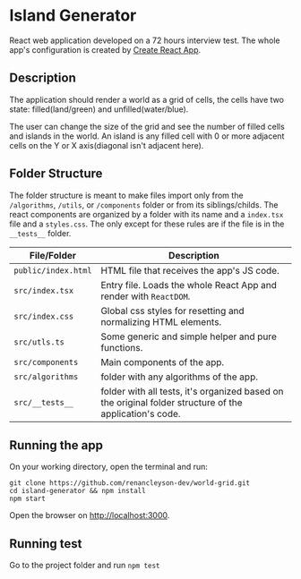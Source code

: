# Island Generator

React web application developed on a 72 hours interview test. The whole app's configuration is created by [Create React App](https://create-react-app.dev/).

## Description

The application should render a world as a grid of cells, the cells have two state: filled(land/green) and unfilled(water/blue).

The user can change the size of the grid and see the number of filled cells and islands in the world. An island is any filled cell with 0 or more adjacent cells on the Y or X axis(diagonal isn't adjacent here).

## Folder Structure

The folder structure is meant to make files import only from the `/algorithms`, `/utils`, or `/components` folder or from its siblings/childs. The react components are organized by a folder with its name and a `index.tsx` file and a `styles.css`. The only except for these rules are if the file is in the `__tests__` folder.

| File/Folder         | Description                                                                                             |
| ------------------- | ------------------------------------------------------------------------------------------------------- |
| `public/index.html` | HTML file that receives the app's JS code.                                                              |
| `src/index.tsx`     | Entry file. Loads the whole React App and render with `ReactDOM`.                                        |
| `src/index.css`     | Global css styles for resetting and normalizing HTML elements.                                          |
| `src/utls.ts`       | Some generic and simple helper and pure functions.                                                      |
| `src/components`    | Main components of the app.                                                                             |
| `src/algorithms`    | folder with any algorithms of the app.                                                                  |
| `src/__tests__`     | folder with all tests, it's organized based on the original folder structure of the application's code. |

## Running the app

On your working directory, open the terminal and run:

```
git clone https://github.com/renancleyson-dev/world-grid.git
cd island-generator && npm install
npm start
```

Open the browser on <http://localhost:3000>.

## Running test

Go to the project folder and run `npm test`
